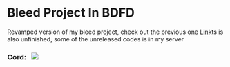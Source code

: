 # Bleed Project In BDFD
Revamped version of my bleed project, check out the previous one [Link](https://github.com/zLancx/BleedBDFD)ts is also unfinished, some of the unreleased codes is in my server

### Cord:&nbsp;&nbsp;&nbsp;[![](https://dcbadge.vercel.app/api/server/kXN4e4UAS7)](https://discord.com/invite/kXN4e4UAS7)


 
